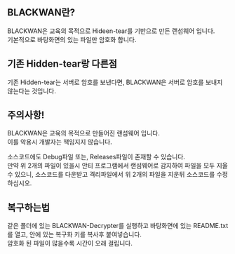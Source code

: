 ## BLACKWAN란?
BLACKWAN은 교육의 목적으로 Hideen-tear를 기반으로 만든 랜섬웨어 입니다.  
기본적으로 바탕화면의 있는 파일만 암호화 합니다.

## 기존 Hidden-tear랑 다른점
기존 Hidden-tear는 서버로 암호를 보낸다면, BLACKWAN은 서버로 암호를 보내지 않는다는 것입니다.

## 주의사항!
BLACKWAN은 교육의 목적으로 만들어진 랜섬웨어 입니다.  
이를 악용시 개발자는 책임지지 않습니다.

소스코드에도 Debug파일 또는, Releases파일이 존재할 수 있습니다.  
만약 위 2개의 파일이 있을시 안티 프로그램에서 랜섬웨어로 감지하여 파일을 모두 지울 수 있으니, 소스코드를 다운받고 격리파일에서 위 2개의 파일을 지운뒤 소스코드를 수정하십시오.

## 복구하는법
같은 폴더에 있는 BLACKWAN-Decrypter를 실행하고 바탕화면에 있는 README.txt를 열고, 안에 있는 복구화 키를 복사후 붙여넣습니다.  
암호화 된 파일이 많을수록 시간이 오래 걸립니다.
